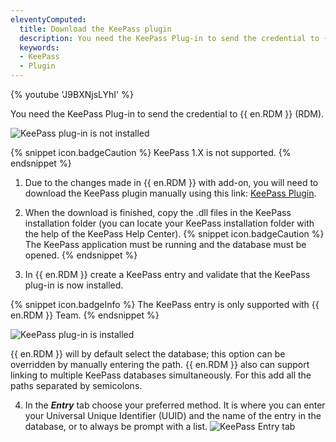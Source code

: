 ```yaml
---
eleventyComputed:
  title: Download the KeePass plugin
  description: You need the KeePass Plug-in to send the credential to {{ en.RDM }}.
  keywords:
  - KeePass
  - Plugin
---
```

{% youtube 'J9BXNjsLYhI' %}

You need the KeePass Plug-in to send the credential to {{ en.RDM }} (RDM).

![KeePass plug-in is not installed](https://cdnweb.devolutions.net/docs/docs_en_kb_KB4021.png)

{% snippet icon.badgeCaution %}
KeePass 1.X is not supported.
{% endsnippet %}

1. Due to the changes made in {{ en.RDM }} with add-on, you will need to download the KeePass plugin manually using this link: [KeePass Plugin](https://cdn.devolutions.net/download/Devolutions.RemoteDesktopManager.KeePassPlugin.2.1.2.0.zip).
1. When the download is finished, copy the .dll files in the KeePass installation folder (you can locate your KeePass installation folder with the help of the KeePass Help Center).
{% snippet icon.badgeCaution %}
The KeePass application must be running and the database must be opened.
{% endsnippet %}

3. In {{ en.RDM }} create a KeePass entry and validate that the KeePass plug-in is now installed.

{% snippet icon.badgeInfo %}
The KeePass entry is only supported with {{ en.RDM }} Team.
{% endsnippet %}

   ![KeePass plug-in is installed](https://cdnweb.devolutions.net/docs/docs_en_kb_KB4022.png)

   {{ en.RDM }} will by default select the database; this option can be overridden by manually entering the path. {{ en.RDM }} also can support linking to multiple KeePass databases simultaneously. For this add all the paths separated by semicolons.

4. In the ***Entry*** tab choose your preferred method. It is where you can enter your Universal Unique Identifier (UUID) and the name of the entry in the database, or to always be prompt with a list.
![KeePass Entry tab](https://cdnweb.devolutions.net/docs/docs_en_kb_KB4023.png)
